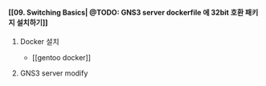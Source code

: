 #### [[09. Switching Basics| @TODO: GNS3 server dockerfile 에 32bit 호환 패키지 설치하기]]

1. Docker 설치
	* [[gentoo docker]]

2. GNS3 server modify